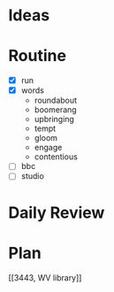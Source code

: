 # Ideas
# Routine
- [x] run
- [x] words
	- roundabout
	- boomerang
	- upbringing
	- tempt
	- gloom
	- engage
	- contentious
- [ ] bbc
- [ ] studio
# Daily Review

# Plan
[[3443, WV library]]